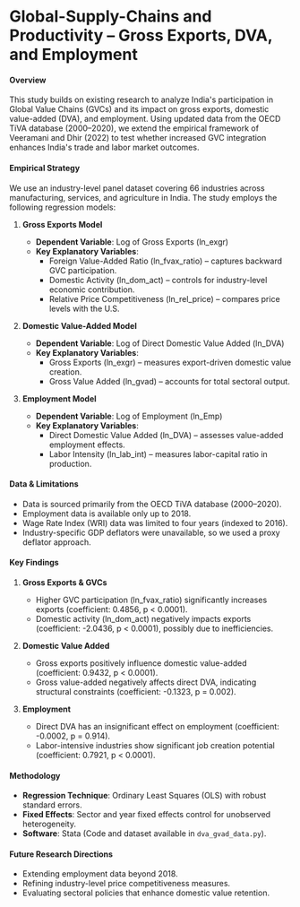 # Global-Supply-Chains and Productivity – Gross Exports, DVA, and Employment

#### **Overview**  
This study builds on existing research to analyze India's participation in Global Value Chains (GVCs) and its impact on gross exports, domestic value-added (DVA), and employment. Using updated data from the OECD TiVA database (2000–2020), we extend the empirical framework of Veeramani and Dhir (2022) to test whether increased GVC integration enhances India's trade and labor market outcomes.  

#### **Empirical Strategy**  
We use an industry-level panel dataset covering 66 industries across manufacturing, services, and agriculture in India. The study employs the following regression models:  

1. **Gross Exports Model**  
   - **Dependent Variable**: Log of Gross Exports (ln_exgr)  
   - **Key Explanatory Variables**:  
     - Foreign Value-Added Ratio (ln_fvax_ratio) – captures backward GVC participation.  
     - Domestic Activity (ln_dom_act) – controls for industry-level economic contribution.  
     - Relative Price Competitiveness (ln_rel_price) – compares price levels with the U.S.  

2. **Domestic Value-Added Model**  
   - **Dependent Variable**: Log of Direct Domestic Value Added (ln_DVA)  
   - **Key Explanatory Variables**:  
     - Gross Exports (ln_exgr) – measures export-driven domestic value creation.  
     - Gross Value Added (ln_gvad) – accounts for total sectoral output.  

3. **Employment Model**  
   - **Dependent Variable**: Log of Employment (ln_Emp)  
   - **Key Explanatory Variables**:  
     - Direct Domestic Value Added (ln_DVA) – assesses value-added employment effects.  
     - Labor Intensity (ln_lab_int) – measures labor-capital ratio in production.  

#### **Data & Limitations**  
- Data is sourced primarily from the OECD TiVA database (2000–2020).  
- Employment data is available only up to 2018.  
- Wage Rate Index (WRI) data was limited to four years (indexed to 2016).  
- Industry-specific GDP deflators were unavailable, so we used a proxy deflator approach.  

#### **Key Findings**  
1. **Gross Exports & GVCs**  
   - Higher GVC participation (ln_fvax_ratio) significantly increases exports (coefficient: 0.4856, p < 0.0001).  
   - Domestic activity (ln_dom_act) negatively impacts exports (coefficient: -2.0436, p < 0.0001), possibly due to inefficiencies.  

2. **Domestic Value Added**  
   - Gross exports positively influence domestic value-added (coefficient: 0.9432, p < 0.0001).  
   - Gross value-added negatively affects direct DVA, indicating structural constraints (coefficient: -0.1323, p = 0.002).  

3. **Employment**  
   - Direct DVA has an insignificant effect on employment (coefficient: -0.0002, p = 0.914).  
   - Labor-intensive industries show significant job creation potential (coefficient: 0.7921, p < 0.0001).  

#### **Methodology**  
- **Regression Technique**: Ordinary Least Squares (OLS) with robust standard errors.  
- **Fixed Effects**: Sector and year fixed effects control for unobserved heterogeneity.  
- **Software**: Stata (Code and dataset available in `dva_gvad_data.py`).  

#### **Future Research Directions**  
- Extending employment data beyond 2018.  
- Refining industry-level price competitiveness measures.  
- Evaluating sectoral policies that enhance domestic value retention.  

